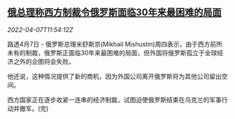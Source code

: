 <!--1649332862000-->
[俄总理称西方制裁令俄罗斯面临30年来最困难的局面](https://cn.reuters.com/article/russia-mishustin-west-sanctions-0407-idCNKCS2LZ195)
------

<div><i>2022-04-07T11:54:12Z</i></div><p>路透4月7日 - 俄罗斯总理米舒斯京(Mikhail Mishustin)周四表示，由于西方前所未有的制裁，俄罗斯正面临30年来最困难的局面，但外国将俄罗斯孤立于全球经济之外的企图将会失败。</p><p>他还说，这种情况提供了新的商机，因为外国公司离开俄罗斯将为其他公司留出空间。</p><p>西方国家正在逐步收紧一连串的经济制裁，试图迫使俄罗斯结束在乌克兰的军事行动并撤军。(完)</p>
